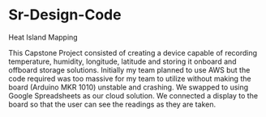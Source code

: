 # Sr-Design-Code
Heat Island Mapping

This Capstone Project consisted of creating a device capable of recording temperature, humidity, longitude, latitude and storing it onboard and offboard storage solutions. Initially my team planned to use AWS but the code required was too massive for my team to utilize without making the board (Arduino MKR 1010) unstable and crashing. We swapped to using Google Spreadsheets as our cloud solution. We connected a display to the board so that the user can see the readings as they are taken.
